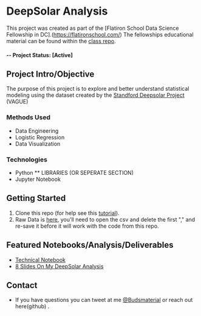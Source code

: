 # DeepSolar Analysis
This project was created as part of the [Flatiron School Data Science Fellowship in DC].(https://flatironschool.com/) The fellowships educational material can be found within the [class repo](https://github.com/learn-co-students/dc-ds-100719).

#### -- Project Status: [Active]

## Project Intro/Objective
The purpose of this project is to explore and better understand statistical modeling using the dataset created by the [Standford Deepsolar Project](http://web.stanford.edu/group/deepsolar/home.html) (VAGUE)

### Methods Used
* Data Engineering
* Logistic Regression 
* Data Visualization

### Technologies
* Python
** LIBRARIES (OR SEPERATE SECTION) 
* Jupyter Notebook

## Getting Started

1. Clone this repo (for help see this [tutorial](https://help.github.com/articles/cloning-a-repository/)).
2. Raw Data is [here](http://web.stanford.edu/group/deepsolar/deepsolar_tract.csv), you'll need to open the csv and delete the first "," and re-save it before it will work with the code from this repo.

## Featured Notebooks/Analysis/Deliverables
* [Technical Notebook](https://github.com/BudBernhard/DeepSolarAnalysis/blob/master/Technical_Notebook.ipynb)
* [8 Slides On My DeepSolar Analysis](https://github.com/BudBernhard/DeepSolarAnalysis/blob/master/Solar_Decisions.pdf)

## Contact
* If you have questions you can tweet at me [@Budsmaterial](https://twitter.com/BudsMaterial) or reach out here(github) .  
